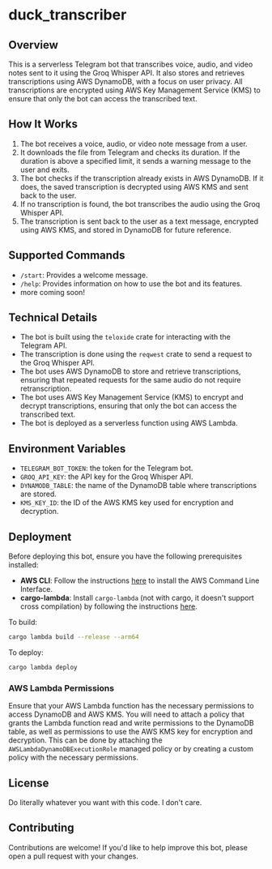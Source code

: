 # **duck_transcriber**

## Overview

This is a serverless Telegram bot that transcribes voice, audio, and video notes sent to it using the Groq Whisper API. It also stores and retrieves transcriptions using AWS DynamoDB, with a focus on user privacy. All transcriptions are encrypted using AWS Key Management Service (KMS) to ensure that only the bot can access the transcribed text.

## **How It Works**

1. The bot receives a voice, audio, or video note message from a user.
2. It downloads the file from Telegram and checks its duration. If the duration is above a specified limit, it sends a warning message to the user and exits.
3. The bot checks if the transcription already exists in AWS DynamoDB. If it does, the saved transcription is decrypted using AWS KMS and sent back to the user.
4. If no transcription is found, the bot transcribes the audio using the Groq Whisper API.
5. The transcription is sent back to the user as a text message, encrypted using AWS KMS, and stored in DynamoDB for future reference.

## **Supported Commands**

- `/start`: Provides a welcome message.
- `/help`: Provides information on how to use the bot and its features.
- more coming soon!

## **Technical Details**

- The bot is built using the `teloxide` crate for interacting with the Telegram API.
- The transcription is done using the `reqwest` crate to send a request to the Groq Whisper API.
- The bot uses AWS DynamoDB to store and retrieve transcriptions, ensuring that repeated requests for the same audio do not require retranscription.
- The bot uses AWS Key Management Service (KMS) to encrypt and decrypt transcriptions, ensuring that only the bot can access the transcribed text.
- The bot is deployed as a serverless function using AWS Lambda.

## **Environment Variables**

- `TELEGRAM_BOT_TOKEN`: the token for the Telegram bot.
- `GROQ_API_KEY`: the API key for the Groq Whisper API.
- `DYNAMODB_TABLE`: the name of the DynamoDB table where transcriptions are stored.
- `KMS_KEY_ID`: the ID of the AWS KMS key used for encryption and decryption.

## **Deployment**

Before deploying this bot, ensure you have the following prerequisites installed:

- **AWS CLI**: Follow the instructions [here](https://aws.amazon.com/cli/) to install the AWS Command Line Interface.
- **cargo-lambda**: Install `cargo-lambda` (not with cargo, it doesn't support cross compilation) by following the instructions [here](https://www.cargo-lambda.info/guide/getting-started.html).

To build:

```bash
cargo lambda build --release --arm64
```

To deploy:

```bash
cargo lambda deploy
```

### **AWS Lambda Permissions**

Ensure that your AWS Lambda function has the necessary permissions to access DynamoDB and AWS KMS. You will need to attach a policy that grants the Lambda function read and write permissions to the DynamoDB table, as well as permissions to use the AWS KMS key for encryption and decryption. This can be done by attaching the `AWSLambdaDynamoDBExecutionRole` managed policy or by creating a custom policy with the necessary permissions.

## **License**

Do literally whatever you want with this code. I don't care.

## **Contributing**

Contributions are welcome! If you'd like to help improve this bot, please open a pull request with your changes.
